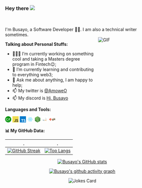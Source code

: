 
### Hey there <img src="https://media.giphy.com/media/hvRJCLFzcasrR4ia7z/giphy.gif" width="25px">

<br />
<br />
I'm Busayo, a Software Developer 🚀🚀. I am also a technical writer sometimes.
<br/>
  <img align="right" alt="GIF" src="https://c.tenor.com/AlUkiGkR2j8AAAAM/new-game-ahagon-umiko-programming.gif" width="200" height="200" />
  
**Talking about Personal Stuffs:**

- 👨🏽‍💻 I’m currently working on something cool and taking a Masters degree program in Fintech:wink:;
- 🌱 I’m currently learning and contributing to everything web3; 
- 💬 Ask me about anything, I am happy to help;
- 📫 My twitter is [@AmoweO](https://twitter.com/AmoweO)
- 📫 My discord is [Hi, Busayo](https://discord.com/users/busayo#4524)

**Languages and Tools:**  

<code><img height="20" src="https://raw.githubusercontent.com/github/explore/80688e429a7d4ef2fca1e82350fe8e3517d3494d/topics/csharp/csharp.png"></code>
<code><img height="20" src="https://raw.githubusercontent.com/github/explore/80688e429a7d4ef2fca1e82350fe8e3517d3494d/topics/javascript/javascript.png"></code>
<code><img height="20" src="https://raw.githubusercontent.com/github/explore/80688e429a7d4ef2fca1e82350fe8e3517d3494d/topics/typescript/typescript.png"></code>
<code><img height="20" src="https://raw.githubusercontent.com/github/explore/80688e429a7d4ef2fca1e82350fe8e3517d3494d/topics/react/react.png"></code>
<code><img height="20" src="https://raw.githubusercontent.com/github/explore/80688e429a7d4ef2fca1e82350fe8e3517d3494d/topics/nodejs/nodejs.png"></code>
<code><img height="20" src="https://raw.githubusercontent.com/github/explore/80688e429a7d4ef2fca1e82350fe8e3517d3494d/topics/mysql/mysql.png"></code>
<code><img height="20" src="https://raw.githubusercontent.com/github/explore/80688e429a7d4ef2fca1e82350fe8e3517d3494d/topics/git/git.png"></code>



 **📊 My GitHub Data:**

|                                                                                                            .                                                                                                            |                                                                             .                                                                             |
| :---------------------------------------------------------------------------------------------------------------------------------------------------------------------------------------------------------------------: | :-------------------------------------------------------------------------------------------------------------------------------------------------------: |
| [![GitHub Streak](https://github-readme-streak-stats.herokuapp.com?user=amoweolubusayo&theme=cobalt&hide_border=true&date_format=M%20j%5B%2C%20Y%5D&fire=DD0000&ring=DD2727&currStreakNum=00DD3DC2&background=000000)](#!) | [![Top Langs](https://github-readme-stats.vercel.app/api/top-langs/?username=amoweolubusayo&layout=compact&theme=vision-friendly-dark&hide_border=true)](#!) |

<div id="github_stats" align="center">

[![Busayo's GitHub stats](https://github-readme-stats.vercel.app/api?username=amoweolubusayo&count_private=true&show_icons=true&theme=radical&hide_border=true)](#!)

[![Busayo's github activity graph](https://github-activity-graph-oopa.herokuapp.com/graph?username=amoweolubusayo&theme=redical&hide_border=true)](#!)

![Jokes Card](https://readme-jokes.vercel.app/api?theme=redical&hide_border=true)

</div>
